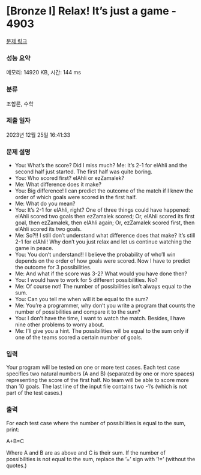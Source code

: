 # [Bronze I] Relax! It’s just a game - 4903 

[문제 링크](https://www.acmicpc.net/problem/4903) 

### 성능 요약

메모리: 14920 KB, 시간: 144 ms

### 분류

조합론, 수학

### 제출 일자

2023년 12월 25일 16:41:33

### 문제 설명

<ul>
	<li>You: What’s the score? Did I miss much? Me: It’s 2-1 for elAhli and the second half just started. The first half was quite boring. </li>
	<li>You: Who scored first? elAhli or ezZamalek? </li>
	<li>Me: What difference does it make?</li>
	<li>You: Big difference! I can predict the outcome of the match if I knew the order of which goals were scored in the first half.</li>
	<li>Me: What do you mean?</li>
	<li>You: It’s 2-1 for elAhli, right? One of three things could have happened: elAhli scored two goals then ezZamalek scored; Or, elAhli scored its first goal, then ezZamalek, then elAhli again; Or, ezZamalek scored first, then elAhli scored its two goals.</li>
	<li>Me: So?!! I still don’t understand what difference does that make? It’s still 2-1 for elAhli! Why don’t you just relax and let us continue watching the game in peace.</li>
	<li>You: You don’t understand!! I believe the probability of who’ll win depends on the order of how goals were scored. Now I have to predict the outcome for 3 possibilities.</li>
	<li>Me: And what if the score was 3-2? What would you have done then?</li>
	<li>You: I would have to work for 5 different possibilities. No?</li>
	<li>Me: Of course not! The number of possibilities isn’t always equal to the sum.</li>
	<li>You: Can you tell me when will it be equal to the sum?</li>
	<li>Me: You’re a programmer, why don’t you write a program that counts the number of possibilities and compare it to the sum?</li>
	<li>You: I don’t have the time, I want to watch the match. Besides, I have nine other problems to worry about.</li>
	<li>Me: I’ll give you a hint. The possibilities will be equal to the sum only if one of the teams scored a certain number of goals.</li>
</ul>

### 입력 

 <p>Your program will be tested on one or more test cases. Each test case specifies two natural numbers (A and B) (separated by one or more spaces) representing the score of the first half. No team will be able to score more than 10 goals. The last line of the input file contains two -1’s (which is not part of the test cases.)</p>

### 출력 

 <p>For each test case where the number of possibilities is equal to the sum, print:</p>

<p>A+B=C</p>

<p>Where A and B are as above and C is their sum. If the number of possibilities is not equal to the sum, replace the ’=’ sign with ’!=’ (without the quotes.)</p>

